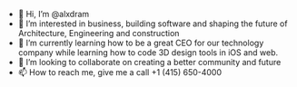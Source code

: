 - 👋 Hi, I’m @alxdram
- 👀 I’m interested in business, building software and shaping the future of
Architecture, Engineering and construction 
- 🌱 I’m currently learning how to be a great CEO for our technology 
company while learning how to code 3D design tools in iOS and web. 
- 💞️ I’m looking to collaborate on creating a better community and future
- 📫 How to reach me, give me a call +1 (415) 650-4000

<!---
alxdram/alxdram is a ✨ special ✨ repository because its `README.md` (this file) appears on your GitHub profile.
You can click the Preview link to take a look at your changes.
--->
